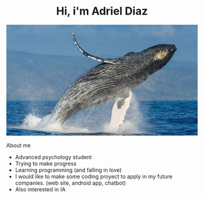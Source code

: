 <div align ="center">
<h1 align="center">Hi, i'm Adriel Diaz</h1>
</div>
<img src ="0000103942.jpg"> 


About me

- Advanced psychology student
- Trying to make progress
- Learning programming (and falling in love)
- I would like to make some coding proyect to apply in my future companies. (web site, android app, chatbot)
- Also interested in IA



